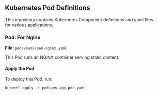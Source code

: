 ## Kubernetes Pod Definitions

This repository contains Kubernetes Component definitions and yaml files for various applications.

### Pod: For Nginx
**File:** `pods/yaml/pod-nginx.yaml`

This Pod runs an NGINX container serving static content.

#### Apply the Pod
To deploy this Pod, run:
```bash
kubectl apply -f pods/my-app-pod.yaml
